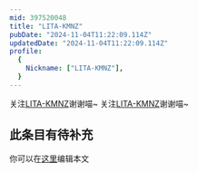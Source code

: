 ```yaml
---
mid: 397520048
title: "LITA-KMNZ"
pubDate: "2024-11-04T11:22:09.114Z"
updatedDate: "2024-11-04T11:22:09.114Z"
profile:
  {
    Nickname: ["LITA-KMNZ"],
  }
---
```


关注[LITA-KMNZ](https://space.bilibili.com/397520048)谢谢喵~ 关注[LITA-KMNZ](https://space.bilibili.com/397520048)谢谢喵~

## 此条目有待补充
你可以在[这里](https://github.com/Yuhanawa/VTuber.ICU-Content/edit/master/v/LITA-KMNZ/index.md)编辑本文
